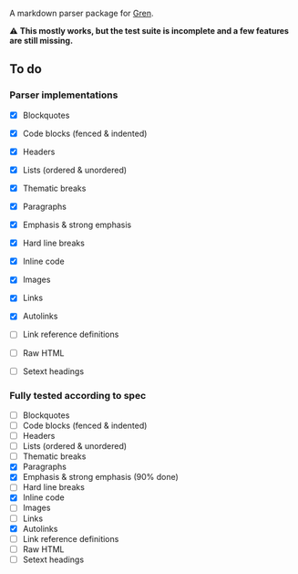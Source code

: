 A markdown parser package for [Gren](https://gren-lang.org/).

⚠️ **This mostly works, but the test suite is incomplete and a few features are still missing.**


## To do

### Parser implementations

- [x] Blockquotes
- [x] Code blocks (fenced & indented)
- [x] Headers
- [x] Lists (ordered & unordered)
- [x] Thematic breaks
- [x] Paragraphs
- [x] Emphasis & strong emphasis
- [x] Hard line breaks
- [x] Inline code
- [x] Images
- [x] Links
- [x] Autolinks
- [ ] Link reference definitions
- [ ] Raw HTML
- [ ] Setext headings


### Fully tested according to spec

- [ ] Blockquotes
- [ ] Code blocks (fenced & indented)
- [ ] Headers
- [ ] Lists (ordered & unordered)
- [ ] Thematic breaks
- [x] Paragraphs
- [x] Emphasis & strong emphasis (90% done)
- [ ] Hard line breaks
- [x] Inline code
- [ ] Images
- [ ] Links
- [x] Autolinks
- [ ] Link reference definitions
- [ ] Raw HTML
- [ ] Setext headings
